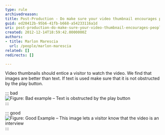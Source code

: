 ```yaml
---
type: rule
archivedreason: 
title: Post-Production - Do make sure your video thumbnail encourages people to watch the video?
guid: ed20412b-95b6-41fb-b668-a54233116a1d
uri: post-production-do-make-sure-your-video-thumbnail-encourages-people-to-watch-the-video
created: 2012-12-14T18:59:42.0000000Z
authors:
- title: Marlon Marescia
  url: /people/marlon-marescia
related: []
redirects: []

---
```


Video thumbnails should entice a visitor to watch the video. We find that images are better than text. If text is used make sure that it is not obstructed by the play button. 
<!--endintro-->


::: bad  
![Figure: Bad example – Text is obstructed by the play button](video-thumb-bad.jpg)  
:::


::: good  
![Figure: Good Example – This image lets a visitor know that the video is an interview](video-thumb-good.jpg)  
:::

